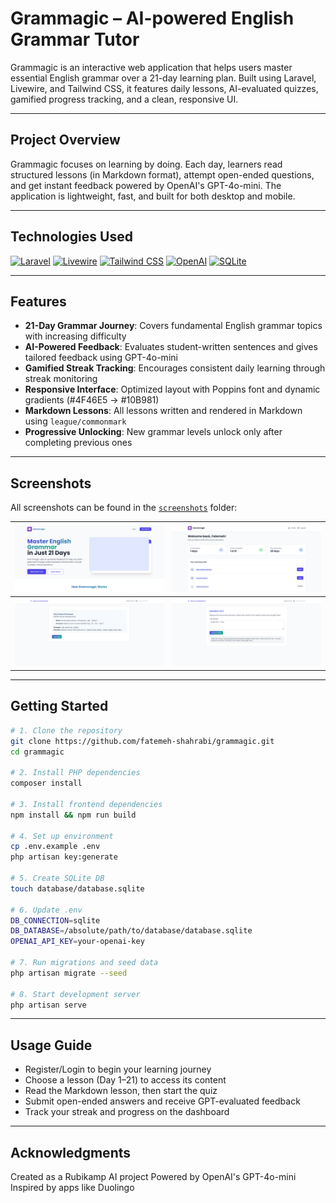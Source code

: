 # Grammagic – AI-powered English Grammar Tutor

Grammagic is an interactive web application that helps users master essential English grammar over a 21-day learning plan. Built using Laravel, Livewire, and Tailwind CSS, it features daily lessons, AI-evaluated quizzes, gamified progress tracking, and a clean, responsive UI.

---

## Project Overview

Grammagic focuses on learning by doing. Each day, learners read structured lessons (in Markdown format), attempt open-ended questions, and get instant feedback powered by OpenAI's GPT-4o-mini. The application is lightweight, fast, and built for both desktop and mobile.

---

## Technologies Used

[![Laravel](https://img.shields.io/badge/-Laravel-%23FF2D20?style=for-the-badge&logo=laravel&logoColor=white)](https://laravel.com)
[![Livewire](https://img.shields.io/badge/-Livewire-%2322C55E?style=for-the-badge&logo=laravel&logoColor=white)](https://laravel-livewire.com)
[![Tailwind CSS](https://img.shields.io/badge/-Tailwind_CSS-%2306B6D4?style=for-the-badge&logo=tailwind-css&logoColor=white)](https://tailwindcss.com)
[![OpenAI](https://img.shields.io/badge/-OpenAI-%23000000?style=for-the-badge&logo=openai&logoColor=white)](https://openai.com)
[![SQLite](https://img.shields.io/badge/-SQLite-%230073a6?style=for-the-badge&logo=sqlite&logoColor=white)](https://sqlite.org)

---

## Features

- **21-Day Grammar Journey**: Covers fundamental English grammar topics with increasing difficulty
- **AI-Powered Feedback**: Evaluates student-written sentences and gives tailored feedback using GPT-4o-mini
- **Gamified Streak Tracking**: Encourages consistent daily learning through streak monitoring
- **Responsive Interface**: Optimized layout with Poppins font and dynamic gradients (#4F46E5 → #10B981)
- **Markdown Lessons**: All lessons written and rendered in Markdown using `league/commonmark`
- **Progressive Unlocking**: New grammar levels unlock only after completing previous ones

---

## Screenshots

All screenshots can be found in the [`screenshots`](./screenshots) folder:

| ![Homepage](./screenshots/homepage.png) | ![Dashboard](./screenshots/dashboard.png) |
|-----------------------------------------|-------------------------------------------|
| ![Textbook](./screenshots/textbook.png) | ![Test](./screenshots/test.png)           |

---

## Getting Started

```bash
# 1. Clone the repository
git clone https://github.com/fatemeh-shahrabi/grammagic.git
cd grammagic

# 2. Install PHP dependencies
composer install

# 3. Install frontend dependencies
npm install && npm run build

# 4. Set up environment
cp .env.example .env
php artisan key:generate

# 5. Create SQLite DB
touch database/database.sqlite

# 6. Update .env
DB_CONNECTION=sqlite
DB_DATABASE=/absolute/path/to/database/database.sqlite
OPENAI_API_KEY=your-openai-key

# 7. Run migrations and seed data
php artisan migrate --seed

# 8. Start development server
php artisan serve
```

---

## Usage Guide

- Register/Login to begin your learning journey
- Choose a lesson (Day 1–21) to access its content
- Read the Markdown lesson, then start the quiz
- Submit open-ended answers and receive GPT-evaluated feedback
- Track your streak and progress on the dashboard

---

## Acknowledgments

Created as a Rubikamp AI project
Powered by OpenAI's GPT-4o-mini
Inspired by apps like Duolingo


